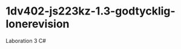1dv402-js223kz-1.3-godtycklig-lonerevision
==========================================

Laboration 3 C#
